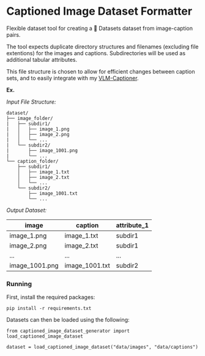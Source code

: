 # Captioned Image Dataset Formatter

Flexible dataset tool for creating a 🤗 Datasets dataset from image-caption pairs.

The tool expects duplicate directory structures and filenames (excluding file extentions) for the images and captions. Subdirectories will be used as additional tabular attributes.

This file structure is chosen to allow for efficient changes between caption sets, and to easily integrate with my [VLM-Captioner](https://github.com/alexsenden/vlm-captioning).

**Ex.**

_Input File Structure:_

```
dataset/
├── image_folder/
|   ├── subdir1/
|   │   ├── image_1.png
|   │   ├── image_2.png
|   │   └── ...
|   └── subdir2/
|       ├── image_1001.png
|       └── ...
└── caption_folder/
    ├── subdir1/
    │   ├── image_1.txt
    │   ├── image_2.txt
    │   └── ...
    └── subdir2/
        ├── image_1001.txt
        └── ...
```

_Output Dataset:_

| image          | caption        | attribute_1 |
| -------------- | -------------- | ----------- |
| image_1.png    | image_1.txt    | subdir1     |
| image_2.png    | image_2.txt    | subdir1     |
| ...            | ...            | ...         |
| image_1001.png | image_1001.txt | subdir2     |

### Running

First, install the required packages:

```
pip install -r requirements.txt
```

Datasets can then be loaded using the following:

```
from captioned_image_dataset_generator import load_captioned_image_dataset

dataset = load_captioned_image_dataset("data/images", "data/captions")
```
